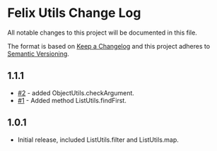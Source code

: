 # Felix Utils Change Log

All notable changes to this project will be documented in this file.

The format is based on [Keep a Changelog](http://keepachangelog.com/) and this project adheres to [Semantic Versioning](http://semver.org/).

## 1.1.1
- [#2](https://github.com/felixgilioli/felix-utils/issues/2) - added ObjectUtils.checkArgument.
- [#1](https://github.com/felixgilioli/felix-utils/issues/1) - Added method ListUtils.findFirst.

## 1.0.1
- Initial release, included ListUtils.filter and ListUtils.map.